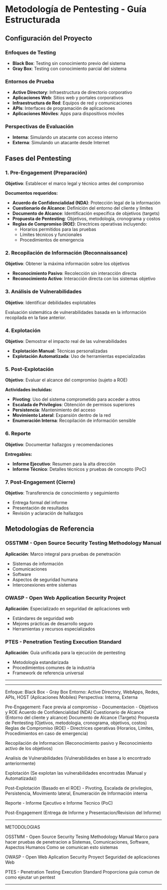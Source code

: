 # Metodología de Pentesting - Guía Estructurada

## Configuración del Proyecto

### Enfoques de Testing
- **Black Box**: Testing sin conocimiento previo del sistema
- **Gray Box**: Testing con conocimiento parcial del sistema

### Entornos de Prueba
- **Active Directory**: Infraestructura de directorio corporativo
- **Aplicaciones Web**: Sitios web y portales corporativos
- **Infraestructura de Red**: Equipos de red y comunicaciones
- **APIs**: Interfaces de programación de aplicaciones
- **Aplicaciones Móviles**: Apps para dispositivos móviles

### Perspectivas de Evaluación
- **Interna**: Simulando un atacante con acceso interno
- **Externa**: Simulando un atacante desde Internet

## Fases del Pentesting

### 1. Pre-Engagement (Preparación)
**Objetivo**: Establecer el marco legal y técnico antes del compromiso

**Documentos requeridos:**
- **Acuerdo de Confidencialidad (NDA)**: Protección legal de la información
- **Cuestionario de Alcance**: Definición del entorno del cliente y límites
- **Documento de Alcance**: Identificación específica de objetivos (targets)
- **Propuesta de Pentesting**: Objetivos, metodología, cronograma y costos
- **Reglas de Compromiso (ROE)**: Directrices operativas incluyendo:
  - Horarios permitidos para las pruebas
  - Límites técnicos y funcionales
  - Procedimientos de emergencia

### 2. Recopilación de Información (Reconnaissance)
**Objetivo**: Obtener la máxima información sobre los objetivos

- **Reconocimiento Pasivo**: Recolección sin interacción directa
- **Reconocimiento Activo**: Interacción directa con los sistemas objetivo

### 3. Análisis de Vulnerabilidades
**Objetivo**: Identificar debilidades explotables

Evaluación sistemática de vulnerabilidades basada en la información recopilada en la fase anterior.

### 4. Explotación
**Objetivo**: Demostrar el impacto real de las vulnerabilidades

- **Explotación Manual**: Técnicas personalizadas
- **Explotación Automatizada**: Uso de herramientas especializadas

### 5. Post-Explotación
**Objetivo**: Evaluar el alcance del compromiso (sujeto a ROE)

**Actividades incluidas:**
- **Pivoting**: Uso del sistema comprometido para acceder a otros
- **Escalada de Privilegios**: Obtención de permisos superiores
- **Persistencia**: Mantenimiento del acceso
- **Movimiento Lateral**: Expansión dentro de la red
- **Enumeración Interna**: Recopilación de información sensible

### 6. Reporte
**Objetivo**: Documentar hallazgos y recomendaciones

**Entregables:**
- **Informe Ejecutivo**: Resumen para la alta dirección
- **Informe Técnico**: Detalles técnicos y pruebas de concepto (PoC)

### 7. Post-Engagement (Cierre)
**Objetivo**: Transferencia de conocimiento y seguimiento

- Entrega formal del informe
- Presentación de resultados
- Revisión y aclaración de hallazgos

## Metodologías de Referencia

### OSSTMM - Open Source Security Testing Methodology Manual
**Aplicación**: Marco integral para pruebas de penetración
- Sistemas de información
- Comunicaciones
- Software
- Aspectos de seguridad humana
- Interconexiones entre sistemas

### OWASP - Open Web Application Security Project
**Aplicación**: Especializado en seguridad de aplicaciones web
- Estándares de seguridad web
- Mejores prácticas de desarrollo seguro
- Herramientas y recursos especializados

### PTES - Penetration Testing Execution Standard
**Aplicación**: Guía unificada para la ejecución de pentesting
- Metodología estandarizada
- Procedimientos comunes de la industria
- Framework de referencia universal



__________________________________________________
__________________________________________________



Enfoque: Black Box - Gray Box
Entorno: Active Directory, WebApps, Redes, APIs, HOST (Aplicaciones Mobiles)
Perspectiva: Interna, Externa

Pre-Engagement: Face previa al compromiso - Documentacion - Objetivos y ROE
	Acuerdo de Confidencialidad (NDA)
	Cuestionario de Alcance (Entorno del cliente y alcance)
	Documento de Alcance (Targets)
	Propuesta de Pentesting (Ojetivos, metodologia, cronograma, objetivos, costos)
	Reglas de Compromiso (ROE) - Directrices operativas (Horarios, Limites, Procedimientos en caso de emergencia)
	
Recopilación de Informacion (Reconocimiento pasivo y Reconocimiento activo de los objetivos)

Analisis de Vulnerabilidades (Vulnerabilidades en base a lo encontrado anteriormente)

Explotación (Se explotan las vulnerabilidades encontradas (Manual y Automatizada))

Post-Explotación (Basado en el ROE) - Pivoting, Escalada de privilegios, Persistencia, Movimiento lateral, Enumeración de Información interna

Reporte - Informe Ejecutivo e Informe Tecnico (PoC)

Post-Engagement (Entrega de Informe y Presentacion/Revision del Informe)


________________________________________________

METODOLOGIAS

OSSTMM - Open Source Security Tesing Methodology Manual
	Marco para hacer pruebas de penetracion a Sistemas, Comunicaciones, Software, Aspectos Humanos
	Como se comunican esto sistemas

OWASP - Open Web Aplication Security Proyect
	Seguridad de aplicaciones Web

PTES - Penetration Testing Execution Standard
	Proporciona guia comun de como ejeutar un pentest

_________________________________________________



	













